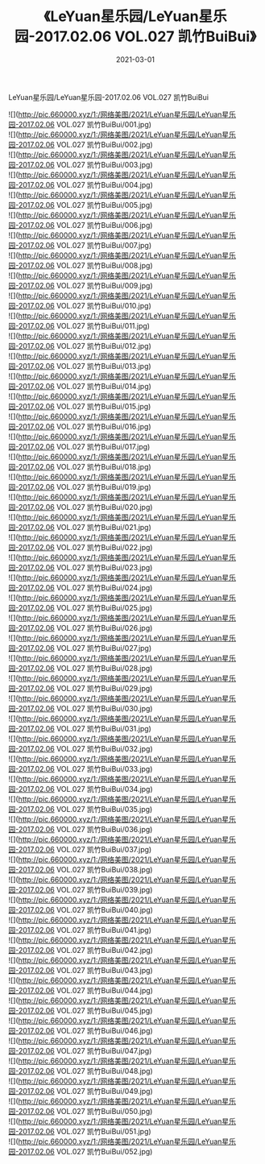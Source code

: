 ﻿---
layout: post
title:  《LeYuan星乐园/LeYuan星乐园-2017.02.06 VOL.027 凯竹BuiBui》
date:   2021-03-01
img: http://pic.660000.xyz/1:/网络美图/2021/LeYuan星乐园/LeYuan星乐园-2017.02.06 VOL.027 凯竹BuiBui/000.jpg
categories: [美女, 清纯, 唯美]
---

LeYuan星乐园/LeYuan星乐园-2017.02.06 VOL.027 凯竹BuiBui

 ![](http://pic.660000.xyz/1:/网络美图/2021/LeYuan星乐园/LeYuan星乐园-2017.02.06 VOL.027 凯竹BuiBui/001.jpg) <br>![](http://pic.660000.xyz/1:/网络美图/2021/LeYuan星乐园/LeYuan星乐园-2017.02.06 VOL.027 凯竹BuiBui/002.jpg) <br>![](http://pic.660000.xyz/1:/网络美图/2021/LeYuan星乐园/LeYuan星乐园-2017.02.06 VOL.027 凯竹BuiBui/003.jpg) <br>![](http://pic.660000.xyz/1:/网络美图/2021/LeYuan星乐园/LeYuan星乐园-2017.02.06 VOL.027 凯竹BuiBui/004.jpg) <br>![](http://pic.660000.xyz/1:/网络美图/2021/LeYuan星乐园/LeYuan星乐园-2017.02.06 VOL.027 凯竹BuiBui/005.jpg) <br>![](http://pic.660000.xyz/1:/网络美图/2021/LeYuan星乐园/LeYuan星乐园-2017.02.06 VOL.027 凯竹BuiBui/006.jpg) <br>![](http://pic.660000.xyz/1:/网络美图/2021/LeYuan星乐园/LeYuan星乐园-2017.02.06 VOL.027 凯竹BuiBui/007.jpg) <br>![](http://pic.660000.xyz/1:/网络美图/2021/LeYuan星乐园/LeYuan星乐园-2017.02.06 VOL.027 凯竹BuiBui/008.jpg) <br>![](http://pic.660000.xyz/1:/网络美图/2021/LeYuan星乐园/LeYuan星乐园-2017.02.06 VOL.027 凯竹BuiBui/009.jpg) <br>![](http://pic.660000.xyz/1:/网络美图/2021/LeYuan星乐园/LeYuan星乐园-2017.02.06 VOL.027 凯竹BuiBui/010.jpg) <br>![](http://pic.660000.xyz/1:/网络美图/2021/LeYuan星乐园/LeYuan星乐园-2017.02.06 VOL.027 凯竹BuiBui/011.jpg) <br>![](http://pic.660000.xyz/1:/网络美图/2021/LeYuan星乐园/LeYuan星乐园-2017.02.06 VOL.027 凯竹BuiBui/012.jpg) <br>![](http://pic.660000.xyz/1:/网络美图/2021/LeYuan星乐园/LeYuan星乐园-2017.02.06 VOL.027 凯竹BuiBui/013.jpg) <br>![](http://pic.660000.xyz/1:/网络美图/2021/LeYuan星乐园/LeYuan星乐园-2017.02.06 VOL.027 凯竹BuiBui/014.jpg) <br>![](http://pic.660000.xyz/1:/网络美图/2021/LeYuan星乐园/LeYuan星乐园-2017.02.06 VOL.027 凯竹BuiBui/015.jpg) <br>![](http://pic.660000.xyz/1:/网络美图/2021/LeYuan星乐园/LeYuan星乐园-2017.02.06 VOL.027 凯竹BuiBui/016.jpg) <br>![](http://pic.660000.xyz/1:/网络美图/2021/LeYuan星乐园/LeYuan星乐园-2017.02.06 VOL.027 凯竹BuiBui/017.jpg) <br>![](http://pic.660000.xyz/1:/网络美图/2021/LeYuan星乐园/LeYuan星乐园-2017.02.06 VOL.027 凯竹BuiBui/018.jpg) <br>![](http://pic.660000.xyz/1:/网络美图/2021/LeYuan星乐园/LeYuan星乐园-2017.02.06 VOL.027 凯竹BuiBui/019.jpg) <br>![](http://pic.660000.xyz/1:/网络美图/2021/LeYuan星乐园/LeYuan星乐园-2017.02.06 VOL.027 凯竹BuiBui/020.jpg) <br>![](http://pic.660000.xyz/1:/网络美图/2021/LeYuan星乐园/LeYuan星乐园-2017.02.06 VOL.027 凯竹BuiBui/021.jpg) <br>![](http://pic.660000.xyz/1:/网络美图/2021/LeYuan星乐园/LeYuan星乐园-2017.02.06 VOL.027 凯竹BuiBui/022.jpg) <br>![](http://pic.660000.xyz/1:/网络美图/2021/LeYuan星乐园/LeYuan星乐园-2017.02.06 VOL.027 凯竹BuiBui/023.jpg) <br>![](http://pic.660000.xyz/1:/网络美图/2021/LeYuan星乐园/LeYuan星乐园-2017.02.06 VOL.027 凯竹BuiBui/024.jpg) <br>![](http://pic.660000.xyz/1:/网络美图/2021/LeYuan星乐园/LeYuan星乐园-2017.02.06 VOL.027 凯竹BuiBui/025.jpg) <br>![](http://pic.660000.xyz/1:/网络美图/2021/LeYuan星乐园/LeYuan星乐园-2017.02.06 VOL.027 凯竹BuiBui/026.jpg) <br>![](http://pic.660000.xyz/1:/网络美图/2021/LeYuan星乐园/LeYuan星乐园-2017.02.06 VOL.027 凯竹BuiBui/027.jpg) <br>![](http://pic.660000.xyz/1:/网络美图/2021/LeYuan星乐园/LeYuan星乐园-2017.02.06 VOL.027 凯竹BuiBui/028.jpg) <br>![](http://pic.660000.xyz/1:/网络美图/2021/LeYuan星乐园/LeYuan星乐园-2017.02.06 VOL.027 凯竹BuiBui/029.jpg) <br>![](http://pic.660000.xyz/1:/网络美图/2021/LeYuan星乐园/LeYuan星乐园-2017.02.06 VOL.027 凯竹BuiBui/030.jpg) <br>![](http://pic.660000.xyz/1:/网络美图/2021/LeYuan星乐园/LeYuan星乐园-2017.02.06 VOL.027 凯竹BuiBui/031.jpg) <br>![](http://pic.660000.xyz/1:/网络美图/2021/LeYuan星乐园/LeYuan星乐园-2017.02.06 VOL.027 凯竹BuiBui/032.jpg) <br>![](http://pic.660000.xyz/1:/网络美图/2021/LeYuan星乐园/LeYuan星乐园-2017.02.06 VOL.027 凯竹BuiBui/033.jpg) <br>![](http://pic.660000.xyz/1:/网络美图/2021/LeYuan星乐园/LeYuan星乐园-2017.02.06 VOL.027 凯竹BuiBui/034.jpg) <br>![](http://pic.660000.xyz/1:/网络美图/2021/LeYuan星乐园/LeYuan星乐园-2017.02.06 VOL.027 凯竹BuiBui/035.jpg) <br>![](http://pic.660000.xyz/1:/网络美图/2021/LeYuan星乐园/LeYuan星乐园-2017.02.06 VOL.027 凯竹BuiBui/036.jpg) <br>![](http://pic.660000.xyz/1:/网络美图/2021/LeYuan星乐园/LeYuan星乐园-2017.02.06 VOL.027 凯竹BuiBui/037.jpg) <br>![](http://pic.660000.xyz/1:/网络美图/2021/LeYuan星乐园/LeYuan星乐园-2017.02.06 VOL.027 凯竹BuiBui/038.jpg) <br>![](http://pic.660000.xyz/1:/网络美图/2021/LeYuan星乐园/LeYuan星乐园-2017.02.06 VOL.027 凯竹BuiBui/039.jpg) <br>![](http://pic.660000.xyz/1:/网络美图/2021/LeYuan星乐园/LeYuan星乐园-2017.02.06 VOL.027 凯竹BuiBui/040.jpg) <br>![](http://pic.660000.xyz/1:/网络美图/2021/LeYuan星乐园/LeYuan星乐园-2017.02.06 VOL.027 凯竹BuiBui/041.jpg) <br>![](http://pic.660000.xyz/1:/网络美图/2021/LeYuan星乐园/LeYuan星乐园-2017.02.06 VOL.027 凯竹BuiBui/042.jpg) <br>![](http://pic.660000.xyz/1:/网络美图/2021/LeYuan星乐园/LeYuan星乐园-2017.02.06 VOL.027 凯竹BuiBui/043.jpg) <br>![](http://pic.660000.xyz/1:/网络美图/2021/LeYuan星乐园/LeYuan星乐园-2017.02.06 VOL.027 凯竹BuiBui/044.jpg) <br>![](http://pic.660000.xyz/1:/网络美图/2021/LeYuan星乐园/LeYuan星乐园-2017.02.06 VOL.027 凯竹BuiBui/045.jpg) <br>![](http://pic.660000.xyz/1:/网络美图/2021/LeYuan星乐园/LeYuan星乐园-2017.02.06 VOL.027 凯竹BuiBui/046.jpg) <br>![](http://pic.660000.xyz/1:/网络美图/2021/LeYuan星乐园/LeYuan星乐园-2017.02.06 VOL.027 凯竹BuiBui/047.jpg) <br>![](http://pic.660000.xyz/1:/网络美图/2021/LeYuan星乐园/LeYuan星乐园-2017.02.06 VOL.027 凯竹BuiBui/048.jpg) <br>![](http://pic.660000.xyz/1:/网络美图/2021/LeYuan星乐园/LeYuan星乐园-2017.02.06 VOL.027 凯竹BuiBui/049.jpg) <br>![](http://pic.660000.xyz/1:/网络美图/2021/LeYuan星乐园/LeYuan星乐园-2017.02.06 VOL.027 凯竹BuiBui/050.jpg) <br>![](http://pic.660000.xyz/1:/网络美图/2021/LeYuan星乐园/LeYuan星乐园-2017.02.06 VOL.027 凯竹BuiBui/051.jpg) <br>![](http://pic.660000.xyz/1:/网络美图/2021/LeYuan星乐园/LeYuan星乐园-2017.02.06 VOL.027 凯竹BuiBui/052.jpg) <br>